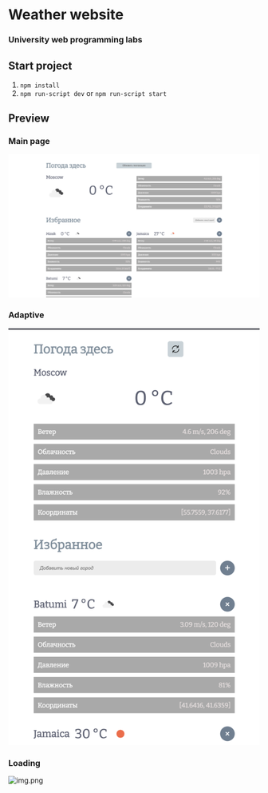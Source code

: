 # Weather website

### University web programming labs

## Start project
1. `npm install`
2. `npm run-script dev` or `npm run-script start`

## Preview

### Main page
![img.png](docs/main.png)

### Adaptive
![img.png](docs/adaptive.png)

### Loading
![img.png](docs/img.png)